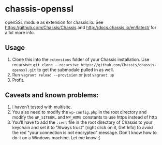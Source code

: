 # chassis-openssl
openSSL module as extension for chassis.io. See https://github.com/Chassis/Chassis and http://docs.chassis.io/en/latest/ for a lot more info.

## Usage

1. Clone this into the `extensions` folder of your Chassis installation. Use recursive: `git clone --recursive https://github.com/Chassis/chassis-openssl.git` to get the submodule pulled in as well.
1. Run `vagrant reload --provision` or just `vagrant up`
1. Profit.

## Caveats and known problems:

1. I haven't tested with multisite.
1. You also need to modify the `wp-config.php` in the root directory and modify the `WP_SITEURL` and `WP_HOME` constants to use https instead of http
1. You'll have to add the `.cert` file in the root directory of Chassis to your keychain and set it to "Always trust" (right click on it, Get Info) to avoid the red "your connection is not encrypted" message. Don't know how to do it on a Windows machine. Let me know :)
